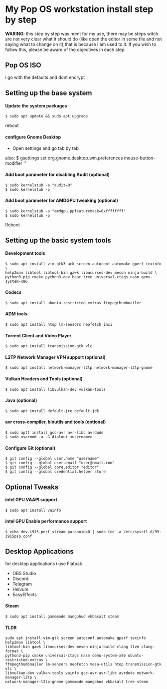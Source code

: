 # My Pop OS workstation install step by step

**WARING**: this step by step was ment for my use, there may be steps witch are not very clear what it should do (like open the editor in some file and not saying what to change on it),that is because i am used to it. If you wish to follow this, please be aware of the objectives in each step.

## Pop OS ISO

i go with the defaults and dont encrypt

## Setting up the base system

#### Update the system packages

	$ sudo apt update && sudo apt upgrade

reboot

#### configure Gnome Desktop

- Open settings and go tab by tab

also:
	$ gsettings set org.gnome.desktop.wm.preferences mouse-button-modifier '<Alt>'

#### Add boot parameter for disabling Audit (optional)

	$ sudo kernelstub -a "audit=0"
	$ sudo kernelstub -p

#### Add boot parameter for AMDGPU tweaking (optional)

	$ sudo kernelstub -a "amdgpu.ppfeaturemask=0xffffffff"
	$ sudo kernelstub -p

Reboot

## Setting up the basic system tools

#### Development tools

	$ sudo apt install vim-gtk3 ack screen autoconf automake gperf texinfo \
	help2man libtool libtool-bin gawk libncurses-dev meson ninja-build \
	python3-pip cmake python3-dev bear tree universal-ctags nasm qemu-system-x86

#### Codecs

	$ sudo apt install ubuntu-restricted-extras ffmpegthumbnailer

#### ADM tools

	$ sudo apt install htop lm-sensors neofetch inxi

#### Torrent Client and Video Player

	$ sudo apt install transmission-gtk vlc

#### L2TP Network Manager VPN support (optional)

	$ sudo apt install network-manager-l2tp network-manager-l2tp-gnome

#### Vulkan Headers and Tools (optional)

	$ sudo apt install libvulkan-dev vulkan-tools

#### Java (optional)

	$ sudo apt install default-jre default-jdk

#### avr cross-compiler, binutils and tools (optional)

	$ sudo aptt install gcc-avr avr-libc avrdude
	$ sudo usermod -a -G dialout <username>

#### Configure Git (optional)

	$ git config --global user.name "username"
	$ git config --global user.email "user@email.com"
	$ git config --global core.editor "editor"
	$ git config --global credential.helper store

## Optional Tweaks

#### intel GPU VAAPI support

	$ sudo apt install vainfo

#### intel GPU Enable performance support

	$ echo dev.i915.perf_stream_paranoid=0 | sudo tee -a /etc/sysctl.d/99-i915psp.conf

## Desktop Applications

for desktop applications i use Flatpak

- OBS Studio
- Discord
- Telegram
- Helvum
- EasyEffects

#### Steam

	$ sudo apt install gamemode mangohud vkbasalt steam

#### TLDR

	sudo apt install vim-gtk screen autoconf automake gperf texinfo help2man libtool \
	libtool-bin gawk libncurses-dev meson ninja-build clang llvm clang-format \
	python3-pip cmake universal-ctags nasm qemu-system-x86 ubuntu-restricted-extras \
	ffmpegthumbnailer lm-sensors neofetch mesa-utils htop transmission-gtk vlc \
	libvulkan-dev vulkan-tools vainfo gcc-avr avr-libc avrdude network-manager-l2tp \
	network-manager-l2tp-gnome gamemode mangohud vkbasalt tree steam

